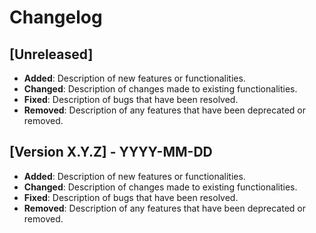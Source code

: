 # Changelog

## [Unreleased]
- **Added**: Description of new features or functionalities.
- **Changed**: Description of changes made to existing functionalities.
- **Fixed**: Description of bugs that have been resolved.
- **Removed**: Description of any features that have been deprecated or removed.

## [Version X.Y.Z] - YYYY-MM-DD
- **Added**: Description of new features or functionalities.
- **Changed**: Description of changes made to existing functionalities.
- **Fixed**: Description of bugs that have been resolved.
- **Removed**: Description of any features that have been deprecated or removed.
